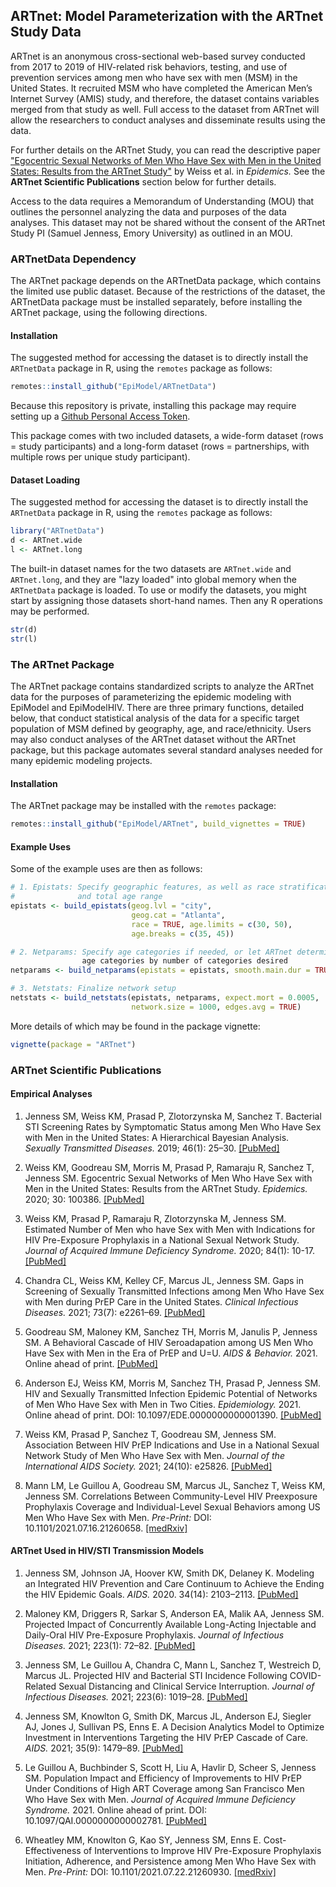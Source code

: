 ## ARTnet: Model Parameterization with the ARTnet Study Data

ARTnet is an anonymous cross-sectional web-based survey conducted from 2017 to 2019 of HIV-related risk behaviors, testing, and use of prevention services among men who have sex with men (MSM) in the United States. It recruited MSM who have completed the American Men’s Internet Survey (AMIS) study, and therefore, the dataset contains variables merged from that study as well. Full access to the dataset from ARTnet will allow the researchers to conduct analyses and disseminate results using the data. 

For further details on the ARTnet Study, you can read the descriptive paper ["Egocentric Sexual Networks of Men Who Have Sex with Men in the United States: Results from the ARTnet Study"](https://www.sciencedirect.com/science/article/pii/S1755436519301409?via%3Dihub) by Weiss et al. in _Epidemics._ See the **ARTnet Scientific Publications** section below for further details.

Access to the data requires a Memorandum of Understanding (MOU) that outlines the personnel analyzing the data and purposes of the data analyses. This dataset may not be shared without the consent of the ARTnet Study PI (Samuel Jenness, Emory University) as outlined in an MOU. 

### ARTnetData Dependency

The ARTnet package depends on the ARTnetData package, which contains the limited use public dataset. Because of the restrictions of the dataset, the ARTnetData package must be installed separately, before installing the ARTnet package, using the following directions.

#### Installation
The suggested method for accessing the dataset is to directly install the `ARTnetData` package in R, using the `remotes` package as follows:
```r
remotes::install_github("EpiModel/ARTnetData")
```
Because this repository is private, installing this package may require setting up a 
[Github Personal Access Token](https://help.github.com/articles/creating-a-personal-access-token-for-the-command-line/).

This package comes with two included datasets, a wide-form dataset (rows = study participants) and a long-form dataset (rows = partnerships, with multiple rows per unique study participant).

#### Dataset Loading
The suggested method for accessing the dataset is to directly install the `ARTnetData` package in R, using the `remotes` package as follows:
```r
library("ARTnetData")
d <- ARTnet.wide
l <- ARTnet.long
```

The built-in dataset names for the two datasets are `ARTnet.wide` and `ARTnet.long`, and they are "lazy loaded" into global memory when the `ARTnetData` package is loaded. To use or modify the datasets, you might start by assigning those datasets short-hand names. Then any R operations may be performed. 

```r
str(d)
str(l)
```

### The ARTnet Package
The ARTnet package contains standardized scripts to analyze the ARTnet data for the purposes of parameterizing the epidemic modeling with EpiModel and EpiModelHIV. There are three primary functions, detailed below, that conduct statistical analysis of the data for a specific target population of MSM defined by geography, 
age, and race/ethnicity. Users may also conduct analyses of the ARTnet dataset without the ARTnet package, but this package automates several standard analyses needed for many epidemic modeling projects.

#### Installation
The ARTnet package may be installed with the `remotes` package:
```r
remotes::install_github("EpiModel/ARTnet", build_vignettes = TRUE)
```

#### Example Uses
Some of the example uses are then as follows:

```r
# 1. Epistats: Specify geographic features, as well as race stratification 
#              and total age range
epistats <- build_epistats(geog.lvl = "city", 
                           geog.cat = "Atlanta", 
                           race = TRUE, age.limits = c(30, 50),
                           age.breaks = c(35, 45))

# 2. Netparams: Specify age categories if needed, or let ARTnet determine 
                age categories by number of categories desired
netparams <- build_netparams(epistats = epistats, smooth.main.dur = TRUE)

# 3. Netstats: Finalize network setup 
netstats <- build_netstats(epistats, netparams, expect.mort = 0.0005, 
                           network.size = 1000, edges.avg = TRUE)
```

More details of which may be found in the package vignette:
```r
vignette(package = "ARTnet")
```

### ARTnet Scientific Publications

#### Empirical Analyses

1. Jenness SM, Weiss KM, Prasad P, Zlotorzynska M, Sanchez T. Bacterial STI Screening Rates by Symptomatic Status among Men Who Have Sex with Men in the United States: A Hierarchical Bayesian Analysis. _Sexually Transmitted Diseases._ 2019; 46(1): 25–30. [[PubMed]](https://pubmed.ncbi.nlm.nih.gov/30044334/)

2. Weiss KM, Goodreau SM, Morris M, Prasad P, Ramaraju R, Sanchez T, Jenness SM. Egocentric Sexual Networks of Men Who Have Sex with Men in the United States: Results from the ARTnet Study. _Epidemics._ 2020; 30: 100386. [[PubMed]](https://pubmed.ncbi.nlm.nih.gov/32004795/)

3. Weiss KM, Prasad P, Ramaraju R, Zlotorzynska M, Jenness SM. Estimated Number of Men who have Sex with Men with Indications for HIV Pre-Exposure Prophylaxis in a National Sexual Network Study. _Journal of Acquired Immune Deficiency Syndrome._ 2020; 84(1): 10-17. [[PubMed]](https://pubmed.ncbi.nlm.nih.gov/31939869/)

4. Chandra CL, Weiss KM, Kelley CF, Marcus JL, Jenness SM. Gaps in Screening of Sexually Transmitted Infections among Men Who Have Sex with Men during PrEP Care in the United States. _Clinical Infectious Diseases._ 2021; 73(7): e2261–69. [[PubMed]](https://pubmed.ncbi.nlm.nih.gov/32702116/)

5. Goodreau SM, Maloney KM, Sanchez TH, Morris M, Janulis P, Jenness SM. A Behavioral Cascade of HIV Seroadapation among US Men Who Have Sex with Men in the Era of PrEP and U=U. _AIDS & Behavior._ 2021. Online ahead of print. [[PubMed]](https://pubmed.ncbi.nlm.nih.gov/33884510/) 

6. Anderson EJ, Weiss KM, Morris M, Sanchez TH, Prasad P, Jenness SM. HIV and Sexually Transmitted Infection Epidemic Potential of Networks of Men Who Have Sex with Men in Two Cities. _Epidemiology._ 2021. Online ahead of print. DOI: 10.1097/EDE.0000000000001390. [[PubMed]](https://pubmed.ncbi.nlm.nih.gov/34172692/) 

7. Weiss KM, Prasad P, Sanchez T, Goodreau SM, Jenness SM. Association Between HIV PrEP Indications and Use in a National Sexual Network Study of Men Who Have Sex with Men. _Journal of the International AIDS Society._ 2021; 24(10): e25826. [[PubMed]](https://pubmed.ncbi.nlm.nih.gov/34605174/)

8. Mann LM, Le Guillou A, Goodreau SM, Marcus JL, Sanchez T, Weiss KM, Jenness SM. Correlations Between Community-Level HIV Preexposure Prophylaxis Coverage and Individual-Level Sexual Behaviors among US Men Who Have Sex with Men. _Pre-Print:_ DOI: 10.1101/2021.07.16.21260658. [[medRxiv]](https://doi.org/10.1101/2021.07.16.21260658)


#### ARTnet Used in HIV/STI Transmission Models

1. Jenness SM, Johnson JA, Hoover KW, Smith DK, Delaney K. Modeling an Integrated HIV Prevention and Care Continuum to Achieve the Ending the HIV Epidemic Goals. _AIDS._ 2020. 34(14): 2103–2113. [[PubMed]](https://pubmed.ncbi.nlm.nih.gov/32910062/)

2. Maloney KM, Driggers R, Sarkar S, Anderson EA, Malik AA, Jenness SM. Projected Impact of Concurrently Available Long-Acting Injectable and Daily-Oral HIV Pre-Exposure Prophylaxis. _Journal of Infectious Diseases._ 2021; 223(1): 72–82. [[PubMed]](https://pubmed.ncbi.nlm.nih.gov/32882043/)

3. Jenness SM, Le Guillou A, Chandra C, Mann L, Sanchez T, Westreich D, Marcus JL. Projected HIV and Bacterial STI Incidence Following COVID-Related Sexual Distancing and Clinical Service Interruption. _Journal of Infectious Diseases._ 2021; 223(6): 1019–28. [[PubMed]](https://pubmed.ncbi.nlm.nih.gov/33507308/)

4. Jenness SM, Knowlton G, Smith DK, Marcus JL, Anderson EJ, Siegler AJ, Jones J, Sullivan PS, Enns E. A Decision Analytics Model to Optimize Investment in Interventions Targeting the HIV PrEP Cascade of Care. _AIDS._ 2021; 35(9): 1479–89. [[PubMed]](https://pubmed.ncbi.nlm.nih.gov/33831910/)

5. Le Guillou A, Buchbinder S, Scott H, Liu A, Havlir D, Scheer S, Jenness SM. Population Impact and Efficiency of Improvements to HIV PrEP Under Conditions of High ART Coverage among San Francisco Men Who Have Sex with Men. _Journal of Acquired Immune Deficiency Syndrome._ 2021. Online ahead of print. DOI: 10.1097/QAI.0000000000002781. [[PubMed]](https://pubmed.ncbi.nlm.nih.gov/34354011/)

6. Wheatley MM, Knowlton G, Kao SY, Jenness SM, Enns E. Cost-Effectiveness of Interventions to Improve HIV Pre-Exposure Prophylaxis Initiation, Adherence, and Persistence among Men Who Have Sex with Men. _Pre-Print:_ DOI: 10.1101/2021.07.22.21260930. [[medRxiv]](https://doi.org/10.1101/2021.07.22.21260930)
